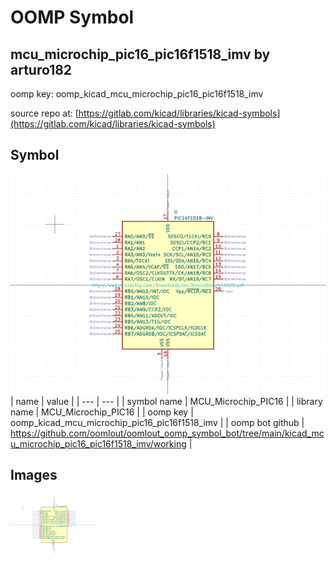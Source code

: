 # OOMP Symbol  
## mcu_microchip_pic16_pic16f1518_imv  by arturo182  
  
oomp key: oomp_kicad_mcu_microchip_pic16_pic16f1518_imv  
  
source repo at: [https://gitlab.com/kicad/libraries/kicad-symbols](https://gitlab.com/kicad/libraries/kicad-symbols)  
## Symbol  
  
[![working.png](working_600.png)](working.png)  
| name | value | 
| --- | --- | 
| symbol name | MCU_Microchip_PIC16 | 
| library name | MCU_Microchip_PIC16 | 
| oomp key | oomp_kicad_mcu_microchip_pic16_pic16f1518_imv | 
| oomp bot github | https://github.com/oomlout/oomlout_oomp_symbol_bot/tree/main/kicad_mcu_microchip_pic16_pic16f1518_imv/working | 
## Images  
  
[![working.png](working_140.png)](working.png)  
